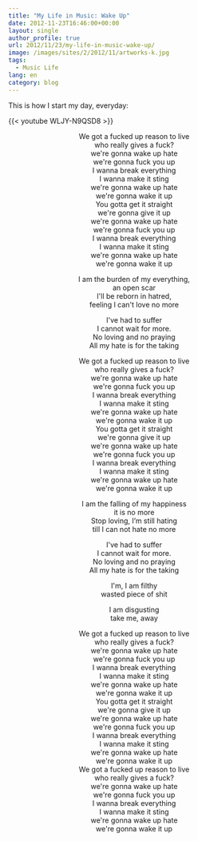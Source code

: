 ```yaml
---
title: "My Life in Music: Wake Up"
date: 2012-11-23T16:46:00+00:00
layout: single
author_profile: true
url: 2012/11/23/my-life-in-music-wake-up/
image: /images/sites/2/2012/11/artworks-k.jpg
tags:
  - Music Life
lang: en
category: blog
---
```

This is how I start my day, everyday:

{{< youtube WLJY-N9QSD8 >}}

<p align="center">
  We got a fucked up reason to live<br /> who really gives a fuck?<br /> we're gonna wake up hate<br /> we're gonna fuck you up<br /> I wanna break everything<br /> I wanna make it sting<br /> we're gonna wake up hate<br /> we're gonna wake it up<br /> You gotta get it straight<br /> we're gonna give it up<br /> we're gonna wake up hate<br /> we're gonna fuck you up<br /> I wanna break everything<br /> I wanna make it sting<br /> we're gonna wake up hate<br /> we're gonna wake it up
</p>

<p align="center">
  I am the burden of my everything,<br /> an open scar<br /> I'll be reborn in hatred,<br /> feeling I can't love no more
</p>

<p align="center">
  I've had to suffer<br /> I cannot wait for more.<br /> No loving and no praying<br /> All my hate is for the taking
</p>

<p align="center">
  We got a fucked up reason to live<br /> who really gives a fuck?<br /> we're gonna wake up hate<br /> we're gonna fuck you up<br /> I wanna break everything<br /> I wanna make it sting<br /> we're gonna wake up hate<br /> we're gonna wake it up<br /> You gotta get it straight<br /> we're gonna give it up<br /> we're gonna wake up hate<br /> we're gonna fuck you up<br /> I wanna break everything<br /> I wanna make it sting<br /> we're gonna wake up hate<br /> we're gonna wake it up
</p>

<p align="center">
  I am the falling of my happiness<br /> it is no more<br /> Stop loving, I’m still hating<br /> till I can not hate no more
</p>

<p align="center">
  I've had to suffer<br /> I cannot wait for more.<br /> No loving and no praying<br /> All my hate is for the taking
</p>

<p align="center">
  I'm, I am filthy<br /> wasted piece of shit
</p>

<p align="center">
  I am disgusting<br /> take me, away
</p>

<p align="center">
  We got a fucked up reason to live<br /> who really gives a fuck?<br /> we're gonna wake up hate<br /> we're gonna fuck you up<br /> I wanna break everything<br /> I wanna make it sting<br /> we're gonna wake up hate<br /> we're gonna wake it up<br /> You gotta get it straight<br /> we're gonna give it up<br /> we're gonna wake up hate<br /> we're gonna fuck you up<br /> I wanna break everything<br /> I wanna make it sting<br /> we're gonna wake up hate<br /> we're gonna wake it up<br /> We got a fucked up reason to live<br /> who really gives a fuck?<br /> we're gonna wake up hate<br /> we're gonna fuck you up<br /> I wanna break everything<br /> I wanna make it sting<br /> we're gonna wake up hate<br /> we're gonna wake it up
</p>